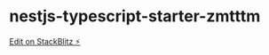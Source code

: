 # nestjs-typescript-starter-zmtttm

[Edit on StackBlitz ⚡️](https://stackblitz.com/edit/nestjs-typescript-starter-zmtttm)